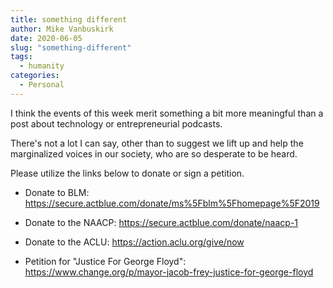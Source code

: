 ```yaml
---
title: something different
author: Mike Vanbuskirk
date: 2020-06-05
slug: "something-different"
tags: 
  - humanity
categories: 
  - Personal
---
```


I think the events of this week merit something a bit more meaningful than a post about technology or entrepreneurial podcasts.

There's not a lot I can say, other than to suggest we lift up and help the marginalized voices in our society, who are so desperate to be heard.

Please utilize the links below to donate or sign a petition.

-   Donate to BLM: <https://secure.actblue.com/donate/ms%5Fblm%5Fhomepage%5F2019>

-   Donate to the NAACP: <https://secure.actblue.com/donate/naacp-1>

-   Donate to the ACLU: <https://action.aclu.org/give/now>

-   Petition for "Justice For George Floyd": <https://www.change.org/p/mayor-jacob-frey-justice-for-george-floyd>
